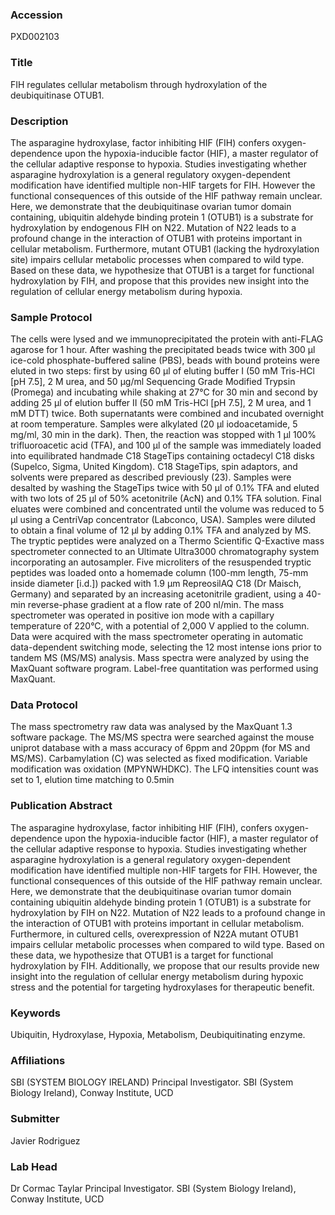 ### Accession
PXD002103

### Title
FIH regulates cellular metabolism through hydroxylation of the deubiquitinase OTUB1.

### Description
The asparagine hydroxylase, factor inhibiting HIF (FIH) confers oxygen-dependence upon the hypoxia-inducible factor (HIF), a master regulator of the cellular adaptive response to hypoxia. Studies investigating whether asparagine hydroxylation is a general regulatory oxygen-dependent modification have identified multiple non-HIF targets for FIH. However the functional consequences of this outside of the HIF pathway remain unclear. Here, we demonstrate that the deubiquitinase ovarian tumor domain containing, ubiquitin aldehyde binding protein 1 (OTUB1) is a substrate for hydroxylation by endogenous FIH on N22. Mutation of N22 leads to a profound change in the interaction of OTUB1 with proteins important in cellular metabolism. Furthermore, mutant OTUB1 (lacking the hydroxylation site) impairs cellular metabolic processes when compared to wild type. Based on these data, we hypothesize that OTUB1 is a target for functional hydroxylation by FIH, and propose that this provides new insight into the regulation of cellular energy metabolism during hypoxia.

### Sample Protocol
The cells were lysed and we immunoprecipitated the protein with anti-FLAG agarose for 1 hour. After washing the precipitated beads twice with 300 μl ice-cold phosphate-buffered saline (PBS), beads with bound proteins were eluted in two steps: first by using 60 μl of eluting buffer I (50 mM Tris-HCl [pH 7.5], 2 M urea, and 50 μg/ml Sequencing Grade Modified Trypsin (Promega)  and incubating while shaking at 27°C for 30 min and second by adding 25 μl of elution buffer II (50 mM Tris-HCl [pH 7.5], 2 M urea, and 1 mM DTT) twice. Both supernatants were combined and incubated overnight at room temperature. Samples were alkylated (20 μl iodoacetamide, 5 mg/ml, 30 min in the dark). Then, the reaction was stopped with 1 μl 100% trifluoroacetic acid (TFA), and 100 μl of the sample was immediately loaded into equilibrated handmade C18 StageTips containing octadecyl C18 disks (Supelco, Sigma, United Kingdom). C18 StageTips, spin adaptors, and solvents were prepared as described previously (23). Samples were desalted by washing the StageTips twice with 50 μl of 0.1% TFA and eluted with two lots of 25 μl of 50% acetonitrile (AcN) and 0.1% TFA solution. Final eluates were combined and concentrated until the volume was reduced to 5 μl using a CentriVap concentrator (Labconco, USA). Samples were diluted to obtain a final volume of 12 μl by adding 0.1% TFA and analyzed by MS. The tryptic peptides were analyzed on a Thermo Scientific Q-Exactive mass spectrometer connected to an Ultimate Ultra3000 chromatography system incorporating an autosampler. Five microliters of the resuspended tryptic peptides was loaded onto a homemade column (100-mm length, 75-mm inside diameter [i.d.]) packed with 1.9 μm RepreosilAQ C18 (Dr Maisch, Germany) and separated by an increasing acetonitrile gradient, using a 40-min reverse-phase gradient at a flow rate of 200 nl/min. The mass spectrometer was operated in positive ion mode with a capillary temperature of 220°C, with a potential of 2,000 V applied to the column. Data were acquired with the mass spectrometer operating in automatic data-dependent switching mode, selecting the 12 most intense ions prior to tandem MS (MS/MS) analysis. Mass spectra were analyzed by using the MaxQuant software program. Label-free quantitation was performed using MaxQuant.

### Data Protocol
The mass spectrometry raw data was analysed by the MaxQuant 1.3 software package. The MS/MS spectra were searched against the mouse uniprot database with a mass accuracy of 6ppm and 20ppm (for MS and MS/MS). Carbamylation (C) was selected as fixed modification. Variable modification was oxidation (MPYNWHDKC). The LFQ intensities count was set to 1, elution time matching to 0.5min

### Publication Abstract
The asparagine hydroxylase, factor inhibiting HIF (FIH), confers oxygen-dependence upon the hypoxia-inducible factor (HIF), a master regulator of the cellular adaptive response to hypoxia. Studies investigating whether asparagine hydroxylation is a general regulatory oxygen-dependent modification have identified multiple non-HIF targets for FIH. However, the functional consequences of this outside of the HIF pathway remain unclear. Here, we demonstrate that the deubiquitinase ovarian tumor domain containing ubiquitin aldehyde binding protein 1 (OTUB1) is a substrate for hydroxylation by FIH on N22. Mutation of N22 leads to a profound change in the interaction of OTUB1 with proteins important in cellular metabolism. Furthermore, in cultured cells, overexpression of N22A mutant OTUB1 impairs cellular metabolic processes when compared to wild type. Based on these data, we hypothesize that OTUB1 is a target for functional hydroxylation by FIH. Additionally, we propose that our results provide new insight into the regulation of cellular energy metabolism during hypoxic stress and the potential for targeting hydroxylases for therapeutic benefit.

### Keywords
Ubiquitin, Hydroxylase, Hypoxia, Metabolism, Deubiquitinating enzyme.

### Affiliations
SBI (SYSTEM BIOLOGY IRELAND)
Principal Investigator. SBI (System Biology Ireland), Conway Institute, UCD

### Submitter
Javier Rodriguez

### Lab Head
Dr Cormac Taylar
Principal Investigator. SBI (System Biology Ireland), Conway Institute, UCD


